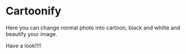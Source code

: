 # Cartoonify
Here you can change normal photo into cartoon, black and whilte and beautify your image.

Have a look!!!!
